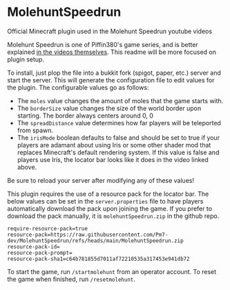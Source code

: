 # MolehuntSpeedrun
Official Minecraft plugin used in the Molehunt Speedrun youtube videos

Molehunt Speedrun is one of Piffin380's game series, and is better explained 
[in the videos themselves](https://www.youtube.com/watch?v=4I6DrKDet7w). This readme will be more focused on plugin
setup.

To install, just plop the file into a bukkit fork (spigot, paper, etc.) server and start the server. This will generate
the configuration file to edit values for the plugin. The configurable values go as follows:
- The `moles` value changes the amount of moles that the game starts with.  
- The `borderSize` value changes the size of the world border upon starting. The border always centers around 0, 0  
- The `spreadDistance` value determines how far players will be teleported from spawn.
- The `irisMode` boolean defaults to false and should be set to true if your players are adamant about using Iris or
some other shader mod that replaces Minecraft's default rendering system. If this value is false and players use Iris,
the locator bar looks like it does in the video linked above.  

Be sure to reload your server after modifying any of these values!

This plugin requires the use of a resource pack for the locator bar. The below values can be set in the
`server.properties` file to have players automatically download the pack upon joining the game. If you prefer to 
download the pack manually, it is `molehuntSpeedrun.zip` in the github repo.

````
require-resource-pack=true
resource-pack=https://raw.githubusercontent.com/Pm7-dev/MolehuntSpeedrun/refs/heads/main/MolehuntSpeedrun.zip
resource-pack-id=
resource-pack-prompt=
resource-pack-sha1=c64b781855d7011af72210535a317453e941db72
````
To start the game, run `/startmolehunt` from an operator account. To reset the game when finished, run `/resetmolehunt`.